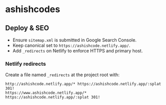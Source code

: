 # ashishcodes

## Deploy & SEO

- Ensure `sitemap.xml` is submitted in Google Search Console.
- Keep canonical set to `https://ashishcode.netlify.app/`.
- Add `_redirects` on Netlify to enforce HTTPS and primary host.

### Netlify redirects

Create a file named `_redirects` at the project root with:

```
http://ashishcode.netlify.app/* https://ashishcode.netlify.app/:splat 301!
https://www.ashishcode.netlify.app/* https://ashishcode.netlify.app/:splat 301!
```